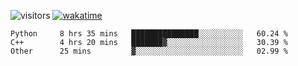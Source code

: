 <!--[![OrangeSodahub's GitHub stats](https://github-readme-stats.vercel.app/api?username=OrangeSodahub)](https://github.com/anuraghazra/github-readme-stats)-->
![visitors](https://visitor-badge.glitch.me/badge?page_id=OrangeSodahub)
[![wakatime](https://wakatime.com/badge/user/55e306c3-cea9-4c2e-9056-61b183dcb26a.svg)](https://wakatime.com/@55e306c3-cea9-4c2e-9056-61b183dcb26a)
<!--START_SECTION:waka-->

```text
Python     8 hrs 35 mins   ███████████████░░░░░░░░░░   60.24 %
C++        4 hrs 20 mins   ███████▓░░░░░░░░░░░░░░░░░   30.39 %
Other      25 mins         ▓░░░░░░░░░░░░░░░░░░░░░░░░   02.99 %
```

<!--END_SECTION:waka-->
